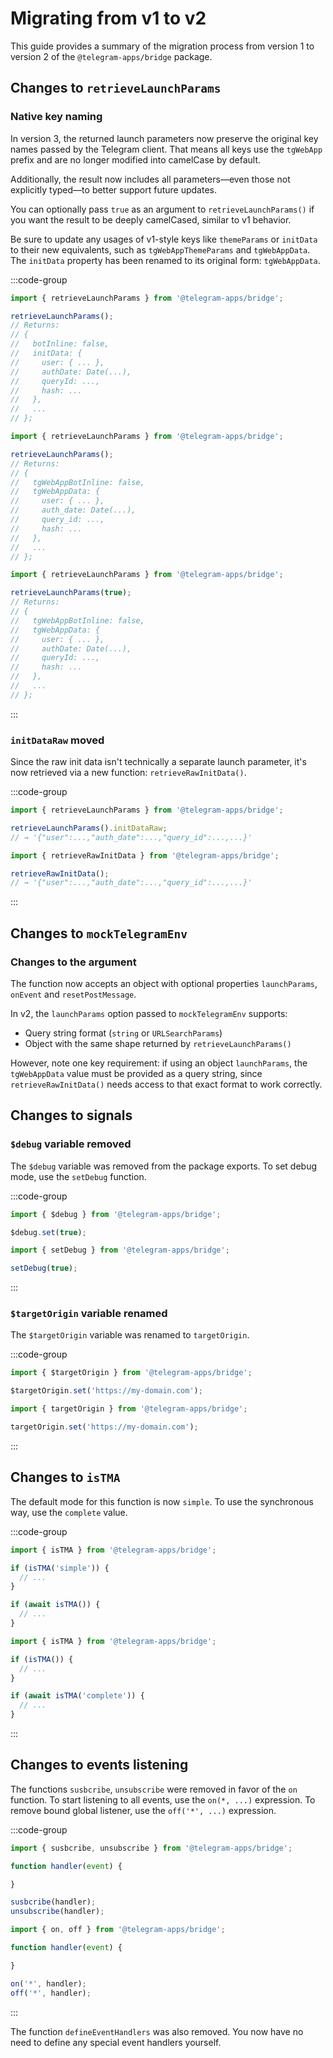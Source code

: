 # Migrating from v1 to v2

This guide provides a summary of the migration process from version 1 to version 2 of the `@telegram-apps/bridge`
package.

## Changes to `retrieveLaunchParams`

### Native key naming

In version 3, the returned launch parameters now preserve the original key names passed by the Telegram client. That
means all keys use the `tgWebApp` prefix and are no longer modified into camelCase by default.

Additionally, the result now includes all parameters—even those not explicitly typed—to better support future updates.

You can optionally pass `true` as an argument to `retrieveLaunchParams()` if you want the result to be deeply
camelCased, similar to v1 behavior.

Be sure to update any usages of v1-style keys like `themeParams` or `initData` to their new equivalents, such as
`tgWebAppThemeParams` and `tgWebAppData`. The `initData` property has been renamed to its original form: `tgWebAppData`.

:::code-group

```ts [v1]
import { retrieveLaunchParams } from '@telegram-apps/bridge';

retrieveLaunchParams();
// Returns:
// {
//   botInline: false,
//   initData: {
//     user: { ... },
//     authDate: Date(...),
//     queryId: ...,
//     hash: ...
//   },
//   ...
// };
```

```ts [v2]
import { retrieveLaunchParams } from '@telegram-apps/bridge';

retrieveLaunchParams();
// Returns:
// {
//   tgWebAppBotInline: false,
//   tgWebAppData: {
//     user: { ... },
//     auth_date: Date(...),
//     query_id: ...,
//     hash: ...
//   },
//   ...
// };
```

```ts [v2 with true]
import { retrieveLaunchParams } from '@telegram-apps/bridge';

retrieveLaunchParams(true);
// Returns:
// {
//   tgWebAppBotInline: false,
//   tgWebAppData: {
//     user: { ... },
//     authDate: Date(...),
//     queryId: ...,
//     hash: ...
//   },
//   ...
// };
```

:::

### `initDataRaw` moved

Since the raw init data isn't technically a separate launch parameter, it's now retrieved via a new function:
`retrieveRawInitData()`.

:::code-group

```ts [v1]
import { retrieveLaunchParams } from '@telegram-apps/bridge';

retrieveLaunchParams().initDataRaw;
// → '{"user":...,"auth_date":...,"query_id":...,...}'
```

```ts [v2]
import { retrieveRawInitData } from '@telegram-apps/bridge';

retrieveRawInitData();
// → '{"user":...,"auth_date":...,"query_id":...,...}'
```

:::

## Changes to `mockTelegramEnv`

### Changes to the argument

The function now accepts an object with optional properties `launchParams`, `onEvent` and `resetPostMessage`.

In v2, the `launchParams` option passed to `mockTelegramEnv` supports:

- Query string format (`string` or `URLSearchParams`)
- Object with the same shape returned by `retrieveLaunchParams()`

However, note one key requirement: if using an object `launchParams`, the `tgWebAppData` value must be provided as a
query string, since `retrieveRawInitData()` needs access to that exact format to work correctly.

## Changes to signals

### `$debug` variable removed

The `$debug` variable was removed from the package exports. To set debug mode, use the `setDebug` function.

:::code-group

```ts [v1]
import { $debug } from '@telegram-apps/bridge';

$debug.set(true);
```

```ts [v2]
import { setDebug } from '@telegram-apps/bridge';

setDebug(true);
```

:::

### `$targetOrigin` variable renamed

The `$targetOrigin` variable was renamed to `targetOrigin`.

:::code-group

```ts [v1]
import { $targetOrigin } from '@telegram-apps/bridge';

$targetOrigin.set('https://my-domain.com');
```

```ts [v2]
import { targetOrigin } from '@telegram-apps/bridge';

targetOrigin.set('https://my-domain.com');
```

:::

## Changes to `isTMA`

The default mode for this function is now `simple`. To use the synchronous way, use the `complete` value.

:::code-group

```ts [v1]
import { isTMA } from '@telegram-apps/bridge';

if (isTMA('simple')) {
  // ...
}

if (await isTMA()) {
  // ...
}
```

```ts [v2]
import { isTMA } from '@telegram-apps/bridge';

if (isTMA()) {
  // ...
}

if (await isTMA('complete')) {
  // ...
}
```

:::

## Changes to events listening

The functions `susbcribe`, `unsubscribe` were removed in favor of the `on` function. To start listening to all events,
use the `on(*, ...)` expression. To remove bound global listener, use the `off('*', ...)` expression.

:::code-group

```ts [v1]
import { susbcribe, unsubscribe } from '@telegram-apps/bridge';

function handler(event) {

}

susbcribe(handler);
unsubscribe(handler);
```

```ts [v2]
import { on, off } from '@telegram-apps/bridge';

function handler(event) {

}

on('*', handler);
off('*', handler);
```

:::

The function `defineEventHandlers` was also removed. You now have no need to define any special event handlers yourself.